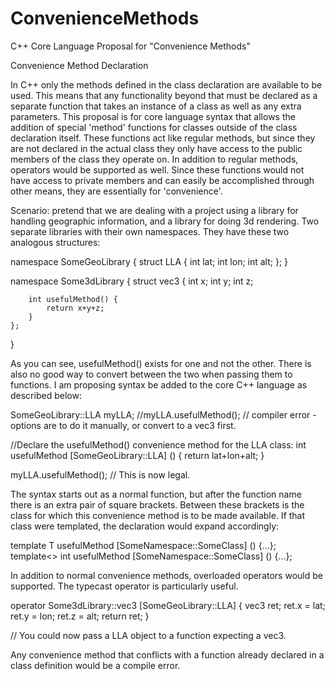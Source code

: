 # ConvenienceMethods
C++ Core Language Proposal for "Convenience Methods"

Convenience Method Declaration

In C++ only the methods defined in the class declaration are available to be used. This means that any functionality beyond that must be declared as a separate function that takes an instance of a class as well as any extra parameters. This proposal is for core language syntax that allows the addition of special 'method' functions for classes outside of the class declaration itself. These functions act like regular methods, but since they are not declared in the actual class they only have access to the public members of the class they operate on. In addition to regular methods, operators would be supported as well. Since these functions would not have access to private members and can easily be accomplished through other means, they are essentially for 'convenience'.

Scenario: pretend that we are dealing with a project using a library for handling geographic information, and a library for doing 3d rendering. Two separate libraries with their own namespaces. They have these two analogous structures:

namespace SomeGeoLibrary {
    struct LLA
    {
        int lat;
        int lon;
        int alt;
    };
}

namespace Some3dLibrary {
    struct vec3
    {
        int x;
        int y;
        int z;
        
        int usefulMethod() {
            return x+y+z;
        }
    };
}

As you can see, usefulMethod() exists for one and not the other. There is also no good way to convert between the two when passing them to functions. I am proposing syntax be added to the core C++ language as described below:

SomeGeoLibrary::LLA myLLA;
//myLLA.usefulMethod(); // compiler error - options are to do it manually, or convert to a vec3 first.

//Declare the usefulMethod() convenience method for the LLA class:
int usefulMethod [SomeGeoLibrary::LLA] () {
    return lat+lon+alt;
}

myLLA.usefulMethod(); // This is now legal.

The syntax starts out as a normal function, but after the function name there is an extra pair of square brackets. Between these brackets is the class for which this convenience method is to be made available. If that class were templated, the declaration would expand accordingly:

template<class T> T usefulMethod [SomeNamespace::SomeClass<T>] () {...};
template<> int usefulMethod [SomeNamespace::SomeClass<int>] () {...};

In addition to normal convenience methods, overloaded operators would be supported. The typecast operator is particularly useful.

operator Some3dLibrary::vec3 [SomeGeoLibrary::LLA] {
    vec3 ret;
    ret.x = lat;
    ret.y = lon;
    ret.z = alt;
    return ret;
}

// You could now pass a LLA object to a function expecting a vec3.

Any convenience method that conflicts with a function already declared in a class definition would be a compile error.

